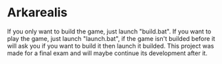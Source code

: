 # Arkarealis
If you only want to build the game, just launch "build.bat".
If you want to play the game, just launch "launch.bat", if the game isn't builded before it will ask you if you want to build it then launch it builded.
This project was made for a final exam and will maybe continue its development after it.